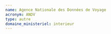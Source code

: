 ```yaml
---
name: Agence Nationale des Données de Voyage
acronym: ANDV
type: autre
domaine_ministeriel: interieur
---
```

